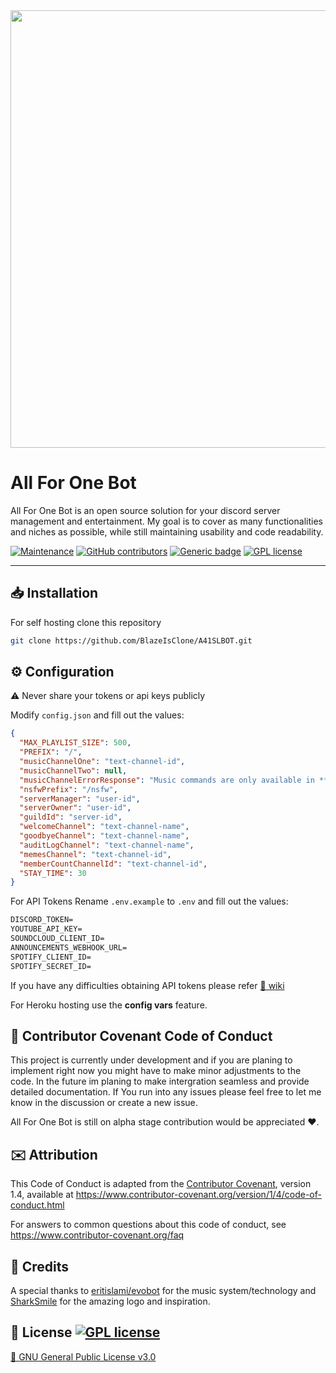 <img src="https://cdn.discordapp.com/attachments/743697611810406471/807118146577891328/unknown.png"  width="700">

# **All For One Bot**

All For One Bot is an open source solution for your discord server management and entertainment. My goal is to cover as many functionalities and niches as possible, while still maintaining usability and code readability.

[![Maintenance](https://img.shields.io/badge/Maintained%3F-yes-green.svg)](https://github.com/BlazeIsClone/A41SLBOT/commits/master)
[![GitHub contributors](https://img.shields.io/github/contributors/Naereen/StrapDown.js.svg)](https://github.com/BlazeIsClone/A41SLBOT/graphs/contributors/)
[![Generic badge](https://img.shields.io/badge/Instructions-wiki-<COLOR>.svg)](https://github.com/BlazeIsClone/A41SLBOT/wiki/)
[![GPL license](https://img.shields.io/badge/License-GPL-blue.svg)](https://github.com/BlazeIsClone/A41SLBOT/blob/master/LICENSE.txt)

<hr>

## 📥 Installation

For self hosting clone this repository

```bash
git clone https://github.com/BlazeIsClone/A41SLBOT.git
```


## ⚙️ Configuration

⚠ Never share your tokens or api keys publicly 

Modify `config.json` and fill out the values:

```json
{
  "MAX_PLAYLIST_SIZE": 500,
  "PREFIX": "/",
  "musicChannelOne": "text-channel-id",
  "musicChannelTwo": null,
  "musicChannelErrorResponse": "Music commands are only available in **add-music** channel",
  "nsfwPrefix": "/nsfw",
  "serverManager": "user-id",
  "serverOwner": "user-id",
  "guildId": "server-id",
  "welcomeChannel": "text-channel-name",
  "goodbyeChannel": "text-channel-name",
  "auditLogChannel": "text-channel-name",
  "memesChannel": "text-channel-id",
  "memberCountChannelId": "text-channel-id",
  "STAY_TIME": 30
}
```
For API Tokens Rename `.env.example` to `.env` and fill out the values:

```markdown
DISCORD_TOKEN=
YOUTUBE_API_KEY=
SOUNDCLOUD_CLIENT_ID=
ANNOUNCEMENTS_WEBHOOK_URL=
SPOTIFY_CLIENT_ID=
SPOTIFY_SECRET_ID=
```
If you have any difficulties obtaining API tokens please refer
[📄 wiki](https://github.com/BlazeIsClone/A41SLBOT/wiki)

For Heroku hosting use the **config vars** feature.

## 👏 Contributor Covenant Code of Conduct

This project is currently under development and if you are planing to implement right now you might have to make minor adjustments to the code. In the future im planing to make intergration seamless and provide detailed documentation. If You run into any issues please feel free to let me know in the discussion or create a new issue.

All For One Bot is still on alpha stage contribution would be appreciated ❤️.

## ✉️ Attribution

This Code of Conduct is adapted from the [Contributor Covenant][homepage], version 1.4,
available at https://www.contributor-covenant.org/version/1/4/code-of-conduct.html

[homepage]: https://www.contributor-covenant.org

For answers to common questions about this code of conduct, see
https://www.contributor-covenant.org/faq

## 💝 Credits
A special thanks to [eritislami/evobot](https://github.com/eritislami/evobot) for the music system/technology and [SharkSmile](https://github.com/sahaswin) for the amazing logo and inspiration.

## 📜 License [![GPL license](https://img.shields.io/badge/License-GPL-blue.svg)](https://github.com/BlazeIsClone/A41SLBOT/blob/master/LICENSE.txt)

[📄 GNU General Public License v3.0](https://github.com/BlazeIsClone/A41SLBOT/blob/master/LICENSE.txt)

